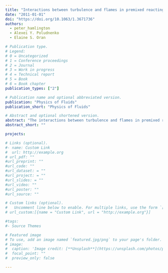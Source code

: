 ```yaml
---
title: "Interactions between turbulence and flames in premixed reacting flows"
date: "2011-01-01"
doi: "https://doi.org/10.1063/1.3671736"
authors:
  - peter_hamlington
  - Alexei Y. Poludnenko
  - Elaine S. Oran

# Publication type.
# Legend:
# 0 = Uncategorized
# 1 = Conference proceedings
# 2 = Journal
# 3 = Work in progress
# 4 = Technical report
# 5 = Book
# 6 = Book chapter
publication_types: ["2"]

# Publication name and optional abbreviated version.
publication: "Physics of Fluids"
publication_short: "Physics of Fluids"

# Abstract and optional shortened version.
abstract: "The interactions between turbulence and flames in premixed reacting flows are studied for a broad range of turbulence intensities by analyzing scalar (reactant mass-fraction) gradient, vorticity, and strain rate fields. The analysis is based on fully compressible, three-dimensional numerical simula- tions of H2-air combustion in an unconfined domain. For low turbulence intensities, a flame recon- struction method based on the scalar gradient shows that the internal flame structure is similar to that of a laminar flame, while the magnitudes of the vorticity and strain rate are suppressed by heat release and there is substantial anisotropy in the orientation of intense vortical structures. As the turbulence intensity increases, the local flame orientation becomes increasingly isotropic, and the flame preheat zone is substantially broadened. There is, however, relatively little broadening of the reaction zone, even for high intensities. At high turbulence intensities, the vorticity and strain rate are only weakly affected by the flame, and their interactions with the scalar gradient are similar to those found in nonreacting turbulence. A decomposition of the total strain rate into components due to turbulence and the flame shows that vorticity suppression depends on the relative alignment between vorticity and the flame surface normal. This effect is used to explain the anisotropy of intense vortices at low intensities. The decomposition also reveals the separate effects of turbulent and dilatational straining on the flame width."
abstract_short: ""

projects:

# Links (optional).
#- name: Custom Link
#  url: http://example.org
# url_pdf: ""
#url_preprint: ""
#url_code: ""
#url_dataset: = ""
#url_project: = ""
#url_slides: = ""
#url_video: ""
#url_poster: ""
#url_source: ""

# Custom links (optional).
#   Uncomment line below to enable. For multiple links, use the form `[{...}, {...}, {...}]`.
# url_custom:[{name = "Custom Link", url = "http://example.org"}]

#tags:
#- Source Themes

# Featured image
# To use, add an image named `featured.jpg/png` to your page's folder.
# image:
#  caption: 'Image credit: [**Unsplash**](https://unsplash.com/photos/pLCdAaMFLTE)'
#  focal_point: ""
#  preview_only: false

---
```

